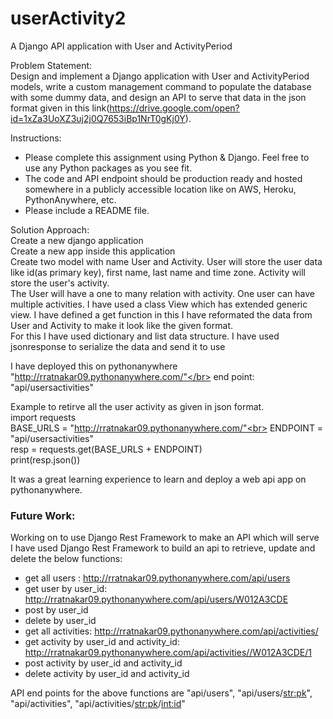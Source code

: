 # userActivity2
A Django API application with User and ActivityPeriod

Problem Statement:</br>
Design and implement a Django application with User and ActivityPeriod models, write a custom management command to 
populate the database with some dummy data, and design an API to serve that data in the json format given in 
this link(https://drive.google.com/open?id=1xZa3UoXZ3uj2j0Q7653iBp1NrT0gKj0Y).

Instructions:
* Please complete this assignment using Python & Django. Feel free to use any Python packages as you see fit.
* The code and API endpoint should be production ready and hosted somewhere in a publicly accessible location like on AWS, Heroku, PythonAnywhere, etc.
* Please include a README file.

Solution Approach:</br>
Create a new django application</br>
Create a new app inside this application</br>
Create two model with name User and Activity. User will store the user data like id(as primary key), first name, last name and time zone. Activity will store the user's activity.</br>
The User will have a one to many relation with activity. One user can have multiple activities.</bt>
I have used a class View which has extended generic view. I have defined a get function in this I have reformated the data 
from User and Activity to make it look like the given format.</br> 
For this I have used dictionary and list data structure. I have used jsonresponse to serialize the data and send it to use</br>

I have deployed this on pythonanywhere "http://rratnakar09.pythonanywhere.com/"</br>
end point:  "api/usersactivities" 

Example to retirve all the user activity as given in json format.<br>
import requests<br>
BASE_URLS = "http://rratnakar09.pythonanywhere.com/"<br>
ENDPOINT = "api/usersactivities"<br>
resp = requests.get(BASE_URLS + ENDPOINT)<br>
print(resp.json())


It was a great learning experience to learn and deploy a web api app on pythonanywhere.

### Future Work:<br>
Working on to use Django Rest Framework to make an API which will serve <br>
I have used Django Rest Framework to build an api to retrieve, update and delete the below functions:<br>
* get all users : http://rratnakar09.pythonanywhere.com/api/users
* get user by user_id: http://rratnakar09.pythonanywhere.com/api/users/W012A3CDE
* post by user_id 
* delete by user_id
* get all activities: http://rratnakar09.pythonanywhere.com/api/activities/
* get activity by user_id and activity_id: http://rratnakar09.pythonanywhere.com/api/activities//W012A3CDE/1
* post activity by user_id and activity_id 
* delete activity by user_id and activity_id  

API end points for the above functions are "api/users",  "api/users/<str:pk>", "api/activities", "api/activities/<str:pk>/<int:id>" 

